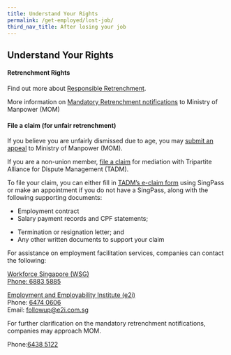 ```yaml
---
title: Understand Your Rights
permalink: /get-employed/lost-job/
third_nav_title: After losing your job
---
```


## Understand Your Rights

#### Retrenchment Rights

Find out more about [Responsible Retrenchment](https://www.mom.gov.sg/employment-practices/retrenchment/responsible-retrenchment).

More information on [Mandatory Retrenchment notifications](https://www.mom.gov.sg/employment-practices/retrenchment/mandatory-retrenchment-notifications) to Ministry of Manpower (MOM)


#### File a claim (for unfair retrenchment)
If you believe you are unfairly dismissed due to age, you may [submit an appeal](https://form.gov.sg/#!/5c656ce2a1770a0010563ad4) to Ministry of Manpower (MOM).

If you are a non-union member, [file a claim](https://www.tal.sg/tadm/eservices/employees-file-employment-claim) for mediation with Tripartite Alliance for Dispute Management (TADM).

To file your claim, you can either fill in [TADM’s e-claim form](https://services.tadm.sg/claims/services/INDIV/INDIV_CaseAgainstEmpChecker.aspx) using SingPass or make an appointment if you do not have a SingPass, along with the following supporting documents:
	
* Employment contract
* Salary payment records and CPF statements;
- Termination or resignation letter; and
- Any other written documents to support your claim

For assistance on employment facilitation services, companies can contact the following:

[Workforce Singapore (WSG)](www.wsg.gov.sg)<br/>
<a href="tel:+65-6883-5885">Phone: 6883 5885</a> 


[Employment and Employability Institute (e2i)](www.e2i.com.sg)<br/>
Phone: <a href="tel:+65-6474-0606">6474 0606</a><br/>
Email: <a href="mailto: followup@e2i.com.sg">followup@e2i.com.sg</a> 



For further clarification on the mandatory retrenchment notifications, companies may approach MOM.<br/>


Phone:<a href="tel:+65-6438-5122">6438 5122</a>
